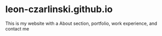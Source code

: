 # leon-czarlinski.github.io

This is my website with a About section, portfolio, work experience, and contact me
